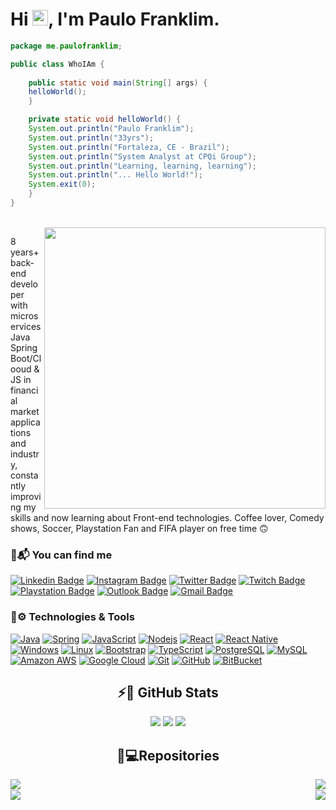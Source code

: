 <h1 align = "justify"> Hi <img src="https://media.giphy.com/media/hvRJCLFzcasrR4ia7z/giphy.gif" width="25px">, I'm Paulo Franklim.</h1>

```java
package me.paulofranklim;

public class WhoIAm {
    
    public static void main(String[] args) {
	helloWorld();
    }

    private static void helloWorld() {
	System.out.println("Paulo Franklim");
	System.out.println("33yrs");
	System.out.println("Fortaleza, CE - Brazil");
	System.out.println("System Analyst at CPQi Group");
	System.out.println("Learning, learning, learning");
	System.out.println("... Hello World!");
	System.exit(0);
    }
}
```
<br/>

<img align='right' src="https://camo.githubusercontent.com/2daa5a3f385c1ede09c109bb121875bb7738b99dffb43683bdf272ac5dd3dd0a/68747470733a2f2f6d65646961312e67697068792e636f6d2f6d656469612f31334867774773584630616947592f67697068792e676966" width="450">

8 years+ back-end developer with microservices Java Spring Boot/Clooud & JS in financial market applications and industry, constantly improving my skills and now learning about Front-end technologies. Coffee lover, Comedy shows, Soccer, Playstation Fan and FIFA player on free time 🙃

### 📨📬 You can find me
[![Linkedin Badge](https://img.shields.io/badge/-paulofranklim-0e76a8?style=flat-square&logo=Linkedin&logoColor=white&link=https://www.linkedin.com/in/paulofranklim/)](https://www.linkedin.com/in/paulofranklim/)
[![Instagram Badge](https://img.shields.io/badge/-pfranklim-8a3ab9?style=flat-square&logo=instagram&logoColor=white&link=https://www.instagram.com/pfranklim/?hl=pt-br)](https://instagram.com/pfranklim)
[![Twitter Badge](https://img.shields.io/badge/-paulofranklim__-1DA1F2?style=flat-square&logo=twitter&logoColor=white&link=https://www.twitter.com/paulofranklim_/?hl=pt-br)](https://www.twitter.com/paulofranklim_)
[![Twitch Badge](https://img.shields.io/badge/-pfranklim-6441A5?style=flat-square&logo=twitch&logoColor=white&link=https://www.twtich.tv/pfranklim)](https://twitch.tv/pfranklim)
[![Playstation Badge](https://img.shields.io/badge/-paulofranklim-003791?style=flat-square&logo=playstation&logoColor=white)](#)
[![Outlook Badge](https://img.shields.io/badge/-paulofranklim@hotmail.com-0072C6?style=flat-square&logo=Microsoft%20Outlook&logoColor=white&link=mailto:paulofranklim@hotmail.com)](mailto:paulofranklim@hotmail.com)
[![Gmail Badge](https://img.shields.io/badge/-paulofranklim@gmail.com-red?style=flat-square&logo=Gmail&logoColor=white&link=mailto:paulofranklim@gmail.com)](mailto:paulofranklim@gmail.com)

### 🚀⚙️ Technologies & Tools
[![Java](https://img.shields.io/badge/Java-ED8B00?style=for-the-badge&logo=java&logoColor=white&style=flat-square)](#)
[![Spring](https://img.shields.io/badge/Spring-6DB33F?style=for-the-badge&logo=spring&logoColor=white&style=flat-square)](#)
[![JavaScript](https://img.shields.io/badge/JavaScript-323330?style=for-the-badge&logo=javascript&logoColor=F7DF1E&style=flat-square)](#)
[![Nodejs](https://img.shields.io/badge/-Nodejs-black?style=flat-square&logo=Node.js)](#)
[![React](https://img.shields.io/badge/React-20232A?style=for-the-badge&logo=react&logoColor=61DAFB&style=flat-square)](#)
[![React Native](https://img.shields.io/badge/React_Native-20232A?style=for-the-badge&logo=react&logoColor=61DAFB&style=flat-square)](#)
[![Windows](https://img.shields.io/badge/Windows-0078D6?style=for-the-badge&logo=windows&logoColor=white&style=flat-square)](#)
[![Linux](https://img.shields.io/badge/Linux-FCC624?style=for-the-badge&logo=linux&logoColor=black&style=flat-square)](#)
[![Bootstrap](https://img.shields.io/badge/-Bootstrap-563D7C?style=for-the-badge&logo=bootstrap&logoColor=white&style=flat-square)](#)
[![TypeScript](https://img.shields.io/badge/-TypeScript-007ACC?style=for-the-badge&logo=typescript&logoColor=white&style=flat-square)](#)
[![PostgreSQL](https://img.shields.io/badge/-PostgreSQL-336791?style=for-the-badge&logo=postgresql&logoColor=white&style=flat-square)](#)
[![MySQL](https://img.shields.io/badge/-MySQL-black?style=for-the-badge&logo=mysql&logoColor=white&style=flat-square)](#)
[![Amazon AWS](https://img.shields.io/badge/Amazon%20AWS-232F3E?style=for-the-badge&logo=amazon-aws&logoColor=white&style=flat-square)](#)
[![Google Cloud](https://img.shields.io/badge/Google%20Cloud-black?style=for-the-badge&logo=google-cloud&logoColor=blue&style=flat-square)](#)
[![Git](https://img.shields.io/badge/-Git-black?style=for-the-badge&logo=git&logoColor=red&style=flat-square)](#)
[![GitHub](https://img.shields.io/badge/-GitHub-181717?style=for-the-badge&logo=github&logoColor=white&style=flat-square)](#)
[![BitBucket](https://img.shields.io/badge/-BitBucket-darkblue?style=for-the-badge&logo=bitbucket&logoColor=white&style=flat-square)](#)

<h2 align="center"> ⚡🔋 GitHub Stats</h2>
  <p align="center">
  <img src ="https://github-readme-stats.vercel.app/api?username=paulofranklim&show_icons=true&count_private=true&theme=darcula&hide_border=true&hide=contribs&bg_color=00000000">
  <img src ="https://github-readme-stats.vercel.app/api/top-langs/?username=paulofranklim&layout=compact&hide_border=true&theme=darcula&bg_color=00000000&langs_count=6&hide=jupyter%20notebook,tex,css,php">
  <img src ="https://github-readme-streak-stats.herokuapp.com?user=paulofranklim&theme=darcula&hide_border=true&background=FFFFFF00">
</p>

<div  width="100%">
<h2 align="center">📁💻Repositories</h2>
  <a align="left" href="https://github.com/paulofranklim/lottery-checker-app" title="Lottery Checker App"><img align="left" src="https://github-readme-stats.vercel.app/api/pin/?username=paulofranklim&repo=lottery-checker-app&theme=material-palenight"></a>  
  <a align="rigth" href="https://github.com/paulofranklim/lottery-checker-api" title="Lottery Checker Api"><img align="right" src="https://github-readme-stats.vercel.app/api/pin/?username=paulofranklim&repo=lottery-checker-api&theme=material-palenight"></a>
<br/>
  <a align="left" href="https://github.com/paulofranklim/podcastr" title="Podcastr"><img align="left" src="https://github-readme-stats.vercel.app/api/pin/?username=paulofranklim&repo=podcastr&theme=material-palenight"></a>  
  <a align="right" href="https://github.com/ldrf/wanted" title="Wanted"><img align="right" src="https://github-readme-stats.vercel.app/api/pin/?username=ldrf&repo=wanted&theme=material-palenight"></a>
</div>


